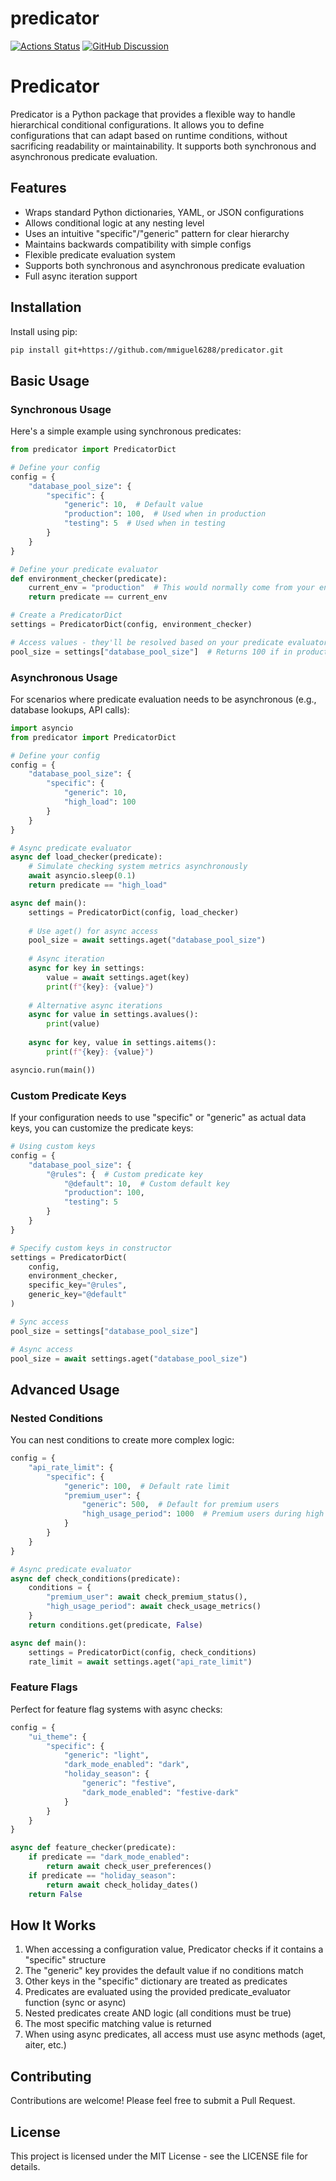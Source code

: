 # predicator

[![Actions Status][actions-badge]][actions-link]
[![GitHub Discussion][github-discussions-badge]][github-discussions-link]

<!-- SPHINX-START -->

<!-- prettier-ignore-start -->
[actions-badge]:            https://github.com/mmiguel6288/predicator/workflows/CI/badge.svg
[actions-link]:             https://github.com/mmiguel6288/predicator/actions
[github-discussions-badge]: https://img.shields.io/static/v1?label=Discussions&message=Ask&color=blue&logo=github
[github-discussions-link]:  https://github.com/mmiguel6288/predicator/discussions

<!-- prettier-ignore-end -->

# Predicator

Predicator is a Python package that provides a flexible way to handle hierarchical conditional configurations. It allows you to define configurations that can adapt based on runtime conditions, without sacrificing readability or maintainability. It supports both synchronous and asynchronous predicate evaluation.

## Features

- Wraps standard Python dictionaries, YAML, or JSON configurations
- Allows conditional logic at any nesting level
- Uses an intuitive "specific"/"generic" pattern for clear hierarchy
- Maintains backwards compatibility with simple configs
- Flexible predicate evaluation system
- Supports both synchronous and asynchronous predicate evaluation
- Full async iteration support

## Installation

Install using pip:

```bash
pip install git+https://github.com/mmiguel6288/predicator.git
```

## Basic Usage

### Synchronous Usage

Here's a simple example using synchronous predicates:

```python
from predicator import PredicatorDict

# Define your config
config = {
    "database_pool_size": {
        "specific": {
            "generic": 10,  # Default value
            "production": 100,  # Used when in production
            "testing": 5  # Used when in testing
        }
    }
}

# Define your predicate evaluator
def environment_checker(predicate):
    current_env = "production"  # This would normally come from your environment
    return predicate == current_env

# Create a PredicatorDict
settings = PredicatorDict(config, environment_checker)

# Access values - they'll be resolved based on your predicate evaluator
pool_size = settings["database_pool_size"]  # Returns 100 if in production
```

### Asynchronous Usage

For scenarios where predicate evaluation needs to be asynchronous (e.g., database lookups, API calls):

```python
import asyncio
from predicator import PredicatorDict

# Define your config
config = {
    "database_pool_size": {
        "specific": {
            "generic": 10,
            "high_load": 100
        }
    }
}

# Async predicate evaluator
async def load_checker(predicate):
    # Simulate checking system metrics asynchronously
    await asyncio.sleep(0.1)
    return predicate == "high_load"

async def main():
    settings = PredicatorDict(config, load_checker)
    
    # Use aget() for async access
    pool_size = await settings.aget("database_pool_size")
    
    # Async iteration
    async for key in settings:
        value = await settings.aget(key)
        print(f"{key}: {value}")
    
    # Alternative async iterations
    async for value in settings.avalues():
        print(value)
    
    async for key, value in settings.aitems():
        print(f"{key}: {value}")

asyncio.run(main())
```

### Custom Predicate Keys

If your configuration needs to use "specific" or "generic" as actual data keys, you can customize the predicate keys:

```python
# Using custom keys
config = {
    "database_pool_size": {
        "@rules": {  # Custom predicate key
            "@default": 10,  # Custom default key
            "production": 100,
            "testing": 5
        }
    }
}

# Specify custom keys in constructor
settings = PredicatorDict(
    config, 
    environment_checker,
    specific_key="@rules",
    generic_key="@default"
)

# Sync access
pool_size = settings["database_pool_size"]

# Async access
pool_size = await settings.aget("database_pool_size")
```

## Advanced Usage

### Nested Conditions

You can nest conditions to create more complex logic:

```python
config = {
    "api_rate_limit": {
        "specific": {
            "generic": 100,  # Default rate limit
            "premium_user": {
                "generic": 500,  # Default for premium users
                "high_usage_period": 1000  # Premium users during high usage
            }
        }
    }
}

# Async predicate evaluator
async def check_conditions(predicate):
    conditions = {
        "premium_user": await check_premium_status(),
        "high_usage_period": await check_usage_metrics()
    }
    return conditions.get(predicate, False)

async def main():
    settings = PredicatorDict(config, check_conditions)
    rate_limit = await settings.aget("api_rate_limit")
```

### Feature Flags

Perfect for feature flag systems with async checks:

```python
config = {
    "ui_theme": {
        "specific": {
            "generic": "light",
            "dark_mode_enabled": "dark",
            "holiday_season": {
                "generic": "festive",
                "dark_mode_enabled": "festive-dark"
            }
        }
    }
}

async def feature_checker(predicate):
    if predicate == "dark_mode_enabled":
        return await check_user_preferences()
    if predicate == "holiday_season":
        return await check_holiday_dates()
    return False
```

## How It Works

1. When accessing a configuration value, Predicator checks if it contains a "specific" structure
2. The "generic" key provides the default value if no conditions match
3. Other keys in the "specific" dictionary are treated as predicates
4. Predicates are evaluated using the provided predicate_evaluator function (sync or async)
5. Nested predicates create AND logic (all conditions must be true)
6. The most specific matching value is returned
7. When using async predicates, all access must use async methods (aget, aiter, etc.)

## Contributing

Contributions are welcome! Please feel free to submit a Pull Request.

## License

This project is licensed under the MIT License - see the LICENSE file for details.
